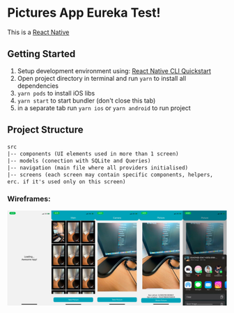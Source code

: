 # Pictures App Eureka Test!

This is a [React Native](https://reactnative.dev/)

## Getting Started

1. Setup development environment using: [React Native CLI Quickstart](https://reactnative.dev/docs/environment-setup)
2. Open project directory in terminal and run `yarn` to install all dependencies
3. `yarn pods` to install iOS libs
4. `yarn start` to start bundler (don't close this tab)
5. in a separate tab run `yarn ios` or `yarn android` to run project

## Project Structure

```
src
|-- components (UI elements used in more than 1 screen)
|-- models (conection with SQLite and Queries)
|-- navigation (main file where all providers initialised)
|-- screens (each screen may contain specific components, helpers, erc. if it's used only on this screen)
```

### Wireframes:

![wireframes](https://github.com/websterhf18/eureka-test/blob/main/screens.png)
